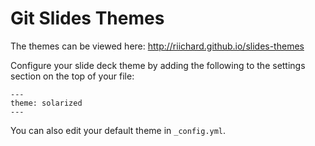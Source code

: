 # Git Slides Themes

The themes can be viewed here: http://riichard.github.io/slides-themes

Configure your slide deck theme by adding the following to the settings section on the top of your file:

```
---
theme: solarized
---
```

You can also edit your default theme in `_config.yml`.
